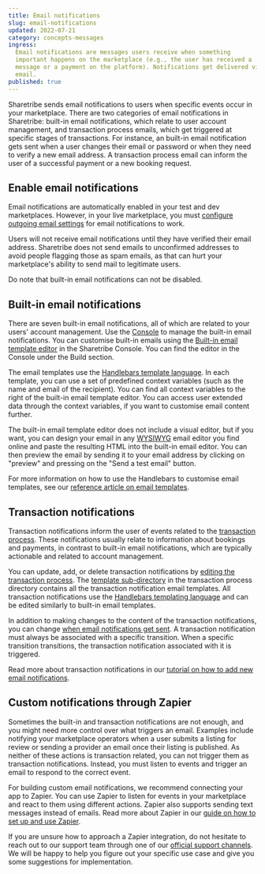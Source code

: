 ```yaml
---
title: Email notifications
slug: email-notifications
updated: 2022-07-21
category: concepts-messages
ingress:
  Email notifications are messages users receive when something
  important happens on the marketplace (e.g., the user has received a
  message or a payment on the platform). Notifications get delivered via
  email.
published: true
---
```


Sharetribe sends email notifications to users when specific events occur
in your marketplace. There are two categories of email notifications in
Sharetribe: built-in email notifications, which relate to user account
management, and transaction process emails, which get triggered at
specific stages of transactions. For instance, an built-in email
notification gets sent when a user changes their email or password or
when they need to verify a new email address. A transaction process
email can inform the user of a successful payment or a new booking
request.

## Enable email notifications

Email notifications are automatically enabled in your test and dev
marketplaces. However, in your live marketplace, you must
[configure outgoing email settings](/how-to/set-up-outgoing-email-settings/)
for email notifications to work.

Users will not receive email notifications until they have verified
their email address. Sharetribe does not send emails to unconfirmed
addresses to avoid people flagging those as spam emails, as that can
hurt your marketplace's ability to send mail to legitimate users.

Do note that built-in email notifications can not be disabled.

## Built-in email notifications

There are seven built-in email notifications, all of which are related
to your users' account management. Use the
[Console](https://flex-console.sharetribe.com/) to manage the built-in
email notifications. You can customise built-in emails using the
[Built-in email template editor](https://flex-console.sharetribe.com/email-templates)
in the Sharetribe Console. You can find the editor in the Console under
the Build section.

The email templates use the
[Handlebars template language](/references/email-templates/#handlebars).
In each template, you can use a set of predefined context variables
(such as the name and email of the recipient). You can find all context
variables to the right of the built-in email template editor. You can
access user extended data through the context variables, if you want to
customise email content further.

The built-in email template editor does not include a visual editor, but
if you want, you can design your email in any
[WYSIWYG](https://en.wikipedia.org/wiki/WYSIWYG) email editor you find
online and paste the resulting HTML into the built-in email editor. You
can then preview the email by sending it to your email address by
clicking on "preview" and pressing on the "Send a test email" button.

For more information on how to use the Handlebars to customise email
templates, see our
[reference article on email templates](/references/email-templates/#handlebars).

## Transaction notifications

Transaction notifications inform the user of events related to the
[transaction process](/concepts/transaction-process/). These
notifications usually relate to information about bookings and payments,
in contrast to built-in email notifications, which are typically
actionable and related to account management.

You can update, add, or delete transaction notifications by
[editing the transaction process](/how-to/edit-transaction-process-with-flex-cli/).
The
[template sub-directory](https://github.com/sharetribe/flex-example-processes/tree/master/default-booking/templates)
in the transaction process directory contains all the transaction
notification email templates. All transaction notifications use the
[Handlebars templating language](/references/email-templates/#handlebars)
and can be edited similarly to built-in email templates.

In addition to making changes to the content of the transaction
notifications, you can change
[when email notifications get sent](/references/transaction-process-time-expressions/).
A transaction notification must always be associated with a specific
transition. When a specific transition transitions, the transaction
notification associated with it is triggered.

Read more about transaction notifications in our
[tutorial on how to add new email notifications](/tutorial/add-new-email-notification/).

## Custom notifications through Zapier

Sometimes the built-in and transaction notifications are not enough, and
you might need more control over what triggers an email. Examples
include notifying your marketplace operators when a user submits a
listing for review or sending a provider an email once their listing is
published. As neither of these actions is transaction related, you can
not trigger them as transaction notifications. Instead, you must listen
to events and trigger an email to respond to the correct event.

For building custom email notifications, we recommend connecting your
app to Zapier. You can use Zapier to listen for events in your
marketplace and react to them using different actions. Zapier also
supports sending text messages instead of emails. Read more about Zapier
in our
[guide on how to set up and use Zapier](/how-to/set-up-and-use-zapier/).

If you are unsure how to approach a Zapier integration, do not hesitate
to reach out to our support team through one of our
[official support channels](https://www.sharetribe.com/support/). We
will be happy to help you figure out your specific use case and give you
some suggestions for implementation.
